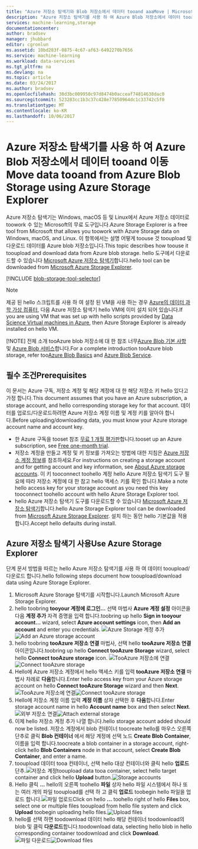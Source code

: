 ```yaml
---
title: "Azure 저장소 탐색기와 Blob 저장소에서 데이터 tooand aaaMove | Microsoft Docs"
description: "Azure 저장소 탐색기를 사용 하 여 Azure Blob 저장소에서 데이터 tooand 이동"
services: machine-learning,storage
documentationcenter: 
author: bradsev
manager: jhubbard
editor: cgronlun
ms.assetid: 10bd283f-0875-4c67-af63-6492270b7656
ms.service: machine-learning
ms.workload: data-services
ms.tgt_pltfrm: na
ms.devlang: na
ms.topic: article
ms.date: 03/24/2017
ms.author: bradsev
ms.openlocfilehash: 38d3bc009950c97d8474b0acceaf74814638dac0
ms.sourcegitcommit: 523283cc1b3c37c428e77850964dc1c33742c5f0
ms.translationtype: MT
ms.contentlocale: ko-KR
ms.lasthandoff: 10/06/2017
---
```

# <a name="move-data-tooand-from-azure-blob-storage-using-azure-storage-explorer"></a><span data-ttu-id="2ec25-103">Azure 저장소 탐색기를 사용 하 여 Azure Blob 저장소에서 데이터 tooand 이동</span><span class="sxs-lookup"><span data-stu-id="2ec25-103">Move data tooand from Azure Blob Storage using Azure Storage Explorer</span></span>
<span data-ttu-id="2ec25-104">Azure 저장소 탐색기는 Windows, macOS 등 및 Linux에서 Azure 저장소 데이터로 toowork 수 있는 Microsoft의 무료 도구입니다.</span><span class="sxs-lookup"><span data-stu-id="2ec25-104">Azure Storage Explorer is a free tool from Microsoft that allows you toowork with Azure Storage data on Windows, macOS, and Linux.</span></span> <span data-ttu-id="2ec25-105">이 항목에서는 설명 어떻게 toouse 것 tooupload 및 다운로드 데이터를 Azure blob 저장소입니다.</span><span class="sxs-lookup"><span data-stu-id="2ec25-105">This topic describes how toouse it tooupload and download data from Azure blob storage.</span></span> <span data-ttu-id="2ec25-106">hello 도구에서 다운로드할 수 있습니다 [Microsoft Azure 저장소 탐색기](http://storageexplorer.com/)합니다.</span><span class="sxs-lookup"><span data-stu-id="2ec25-106">hello tool can be downloaded from [Microsoft Azure Storage Explorer](http://storageexplorer.com/).</span></span>

[!INCLUDE [blob-storage-tool-selector](../../includes/machine-learning-blob-storage-tool-selector.md)]

> [!NOTE]
> <span data-ttu-id="2ec25-107">제공 된 hello 스크립트를 사용 하 여 설정 된 VM을 사용 하는 경우 [Azure의 데이터 과학 가상 컴퓨터](machine-learning-data-science-virtual-machines.md), 다음 Azure 저장소 탐색기 hello VM에 이미 설치 되어 있습니다.</span><span class="sxs-lookup"><span data-stu-id="2ec25-107">If you are using VM that was set up with hello scripts provided by [Data Science Virtual machines in Azure](machine-learning-data-science-virtual-machines.md), then Azure Storage Explorer is already installed on hello VM.</span></span>
> 
> [!NOTE]
> <span data-ttu-id="2ec25-108">전체 소개 tooAzure blob 저장소에 대 한 참조 너무[Azure Blob 기본 사항](../storage/blobs/storage-dotnet-how-to-use-blobs.md) 및 [Azure Blob 서비스](https://msdn.microsoft.com/library/azure/dd179376.aspx)합니다.</span><span class="sxs-lookup"><span data-stu-id="2ec25-108">For a complete introduction tooAzure blob storage, refer too[Azure Blob Basics](../storage/blobs/storage-dotnet-how-to-use-blobs.md) and [Azure Blob Service](https://msdn.microsoft.com/library/azure/dd179376.aspx).</span></span>   
> 
> 

## <a name="prerequisites"></a><span data-ttu-id="2ec25-109">필수 조건</span><span class="sxs-lookup"><span data-stu-id="2ec25-109">Prerequisites</span></span>
<span data-ttu-id="2ec25-110">이 문서는 Azure 구독, 저장소 계정 및 해당 계정에 대 한 해당 저장소 키 hello 있다고 가정 합니다.</span><span class="sxs-lookup"><span data-stu-id="2ec25-110">This document assumes that you have an Azure subscription, a storage account, and hello corresponding storage key for that account.</span></span> <span data-ttu-id="2ec25-111">데이터를 업로드/다운로드하려면 Azure 저장소 계정 이름 및 계정 키를 알아야 합니다.</span><span class="sxs-lookup"><span data-stu-id="2ec25-111">Before uploading/downloading data, you must know your Azure storage account name and account key.</span></span> 

* <span data-ttu-id="2ec25-112">한 Azure 구독을 tooset 참조 [무료 1 개월 평가판](https://azure.microsoft.com/pricing/free-trial/)합니다.</span><span class="sxs-lookup"><span data-stu-id="2ec25-112">tooset up an Azure subscription, see [Free one-month trial](https://azure.microsoft.com/pricing/free-trial/).</span></span>
* <span data-ttu-id="2ec25-113">저장소 계정을 만들고 계정 및 키 정보를 가져오는 방법에 대한 지침은 [Azure 저장소 계정 정보](../storage/common/storage-create-storage-account.md)를 참조하세요.</span><span class="sxs-lookup"><span data-stu-id="2ec25-113">For instructions on creating a storage account and for getting account and key information, see [About Azure storage accounts](../storage/common/storage-create-storage-account.md).</span></span> <span data-ttu-id="2ec25-114">이 키 tooconnect toohello 계정 hello Azure 저장소 탐색기 도구 필요에 따라 저장소 계정에 대 한 참고 hello 액세스 키를 확인 합니다.</span><span class="sxs-lookup"><span data-stu-id="2ec25-114">Make a note hello access key for your storage account as you need this key tooconnect toohello account with hello Azure Storage Explorer tool.</span></span>
* <span data-ttu-id="2ec25-115">hello Azure 저장소 탐색기 도구를 다운로드할 수 있습니다 [Microsoft Azure 저장소 탐색기](http://storageexplorer.com/)합니다.</span><span class="sxs-lookup"><span data-stu-id="2ec25-115">hello Azure Storage Explorer tool can be downloaded from [Microsoft Azure Storage Explorer](http://storageexplorer.com/).</span></span> <span data-ttu-id="2ec25-116">설치 하는 동안 hello 기본값을 적용 합니다.</span><span class="sxs-lookup"><span data-stu-id="2ec25-116">Accept hello defaults during install.</span></span>

<a id="explorer"></a>

## <a name="use-azure-storage-explorer"></a><span data-ttu-id="2ec25-117">Azure 저장소 탐색기 사용</span><span class="sxs-lookup"><span data-stu-id="2ec25-117">Use Azure Storage Explorer</span></span>
<span data-ttu-id="2ec25-118">단계 문서 방법을 따르는 hello Azure 저장소 탐색기를 사용 하 여 데이터 tooupload/다운로드 합니다.</span><span class="sxs-lookup"><span data-stu-id="2ec25-118">hello following steps document how tooupload/download data using Azure Storage Explorer.</span></span> 

1. <span data-ttu-id="2ec25-119">Microsoft Azure Storage 탐색기를 시작합니다.</span><span class="sxs-lookup"><span data-stu-id="2ec25-119">Launch Microsoft Azure Storage Explorer.</span></span>
2. <span data-ttu-id="2ec25-120">hello toobring **tooyour 계정에 로그인...**  선택 마법사 **Azure 계정 설정** 아이콘을 다음 **계정 추가** 자격 증명을 입력 합니다.</span><span class="sxs-lookup"><span data-stu-id="2ec25-120">toobring up hello **Sign in tooyour account...** wizard, select **Azure account settings** icon, then **Add an account** and enter you credentials.</span></span> <span data-ttu-id="2ec25-121">![Azure Storage 계정 추가](./media/machine-learning-data-science-move-data-to-azure-blob-using-azure-storage-explorer/add-an-azure-store-account.png)</span><span class="sxs-lookup"><span data-stu-id="2ec25-121">![Add an Azure storage account](./media/machine-learning-data-science-move-data-to-azure-blob-using-azure-storage-explorer/add-an-azure-store-account.png)</span></span>
3. <span data-ttu-id="2ec25-122">hello toobring **tooAzure 저장소 연결** 마법사, 선택 hello **tooAzure 저장소 연결** 아이콘입니다.</span><span class="sxs-lookup"><span data-stu-id="2ec25-122">toobring up hello **Connect tooAzure Storage** wizard, select hello **Connect tooAzure storage** icon.</span></span> <span data-ttu-id="2ec25-123">![TooAzure 저장소에 연결](./media/machine-learning-data-science-move-data-to-azure-blob-using-azure-storage-explorer/connect-to-azure-storage-1.png)</span><span class="sxs-lookup"><span data-stu-id="2ec25-123">![Connect tooAzure storage](./media/machine-learning-data-science-move-data-to-azure-blob-using-azure-storage-explorer/connect-to-azure-storage-1.png)</span></span>
4. <span data-ttu-id="2ec25-124">Hello에 Azure 저장소 계정에서 hello 액세스 키를 입력 **tooAzure 저장소 연결** 마법사 차례로 **다음**합니다.</span><span class="sxs-lookup"><span data-stu-id="2ec25-124">Enter hello access key from your Azure storage account on hello **Connect tooAzure Storage** wizard and then **Next**.</span></span> <span data-ttu-id="2ec25-125">![TooAzure 저장소에 연결](./media/machine-learning-data-science-move-data-to-azure-blob-using-azure-storage-explorer/connect-to-azure-storage-2.png)</span><span class="sxs-lookup"><span data-stu-id="2ec25-125">![Connect tooAzure storage](./media/machine-learning-data-science-move-data-to-azure-blob-using-azure-storage-explorer/connect-to-azure-storage-2.png)</span></span>
5. <span data-ttu-id="2ec25-126">Hello에 저장소 계정 이름 입력 **계정 이름** 상자 선택한 후 **다음**합니다.</span><span class="sxs-lookup"><span data-stu-id="2ec25-126">Enter storage account name in hello **Account name** box and then select **Next**.</span></span> <span data-ttu-id="2ec25-127">![외부 저장소 연결](./media/machine-learning-data-science-move-data-to-azure-blob-using-azure-storage-explorer/attach-external-storage.png)</span><span class="sxs-lookup"><span data-stu-id="2ec25-127">![Attach external storage](./media/machine-learning-data-science-move-data-to-azure-blob-using-azure-storage-explorer/attach-external-storage.png)</span></span>
6. <span data-ttu-id="2ec25-128">이제 hello 저장소 계정 추가 나열 합니다.</span><span class="sxs-lookup"><span data-stu-id="2ec25-128">hello storage account added should now be listed.</span></span> <span data-ttu-id="2ec25-129">저장소 계정에서 blob 컨테이너 toocreate hello를 마우스 오른쪽 단추로 클릭 **Blob 컨테이너** 에서 해당 계정에 선택 노드 **Create Blob Container**, 이름을 입력 합니다.</span><span class="sxs-lookup"><span data-stu-id="2ec25-129">toocreate a blob container in a storage account, right-click hello **Blob Containers** node in that account, select **Create Blob Container**, and enter a name.</span></span>
7. <span data-ttu-id="2ec25-130">tooupload 데이터 tooa 컨테이너, 선택 hello 대상 컨테이너와 클릭 hello **업로드** 단추.![ 저장소 계정](./media/machine-learning-data-science-move-data-to-azure-blob-using-azure-storage-explorer/storage-accounts.png)</span><span class="sxs-lookup"><span data-stu-id="2ec25-130">tooupload data tooa container, select hello target container and click hello **Upload** button.![Storage accounts](./media/machine-learning-data-science-move-data-to-azure-blob-using-azure-storage-explorer/storage-accounts.png)</span></span>
8. <span data-ttu-id="2ec25-131">Hello 클릭 **...**  hello의 오른쪽 toohello **파일** 상자 hello 파일 시스템에서 하나 또는 여러 개의 파일 tooupload를 선택 하 고 클릭 **업로드** toobegin hello 파일을 업로드 합니다.![ 파일 업로드](./media/machine-learning-data-science-move-data-to-azure-blob-using-azure-storage-explorer/upload-files-to-blob.png)</span><span class="sxs-lookup"><span data-stu-id="2ec25-131">Click on hello **...** toohello right of hello **Files** box, select one or multiple files tooupload from hello file system and click **Upload** toobegin uploading hello files.![Upload files](./media/machine-learning-data-science-move-data-to-azure-blob-using-azure-storage-explorer/upload-files-to-blob.png)</span></span>
9. <span data-ttu-id="2ec25-132">hello를 선택 하면 toodownload 데이터 hello 해당 컨테이너 toodownload의 blob 및 클릭 **다운로드**합니다.</span><span class="sxs-lookup"><span data-stu-id="2ec25-132">toodownload data, selecting hello blob in hello corresponding container toodownload and click **Download**.</span></span> <span data-ttu-id="2ec25-133">![파일 다운로드](./media/machine-learning-data-science-move-data-to-azure-blob-using-azure-storage-explorer/download-files-from-blob.png)</span><span class="sxs-lookup"><span data-stu-id="2ec25-133">![Download files](./media/machine-learning-data-science-move-data-to-azure-blob-using-azure-storage-explorer/download-files-from-blob.png)</span></span>

